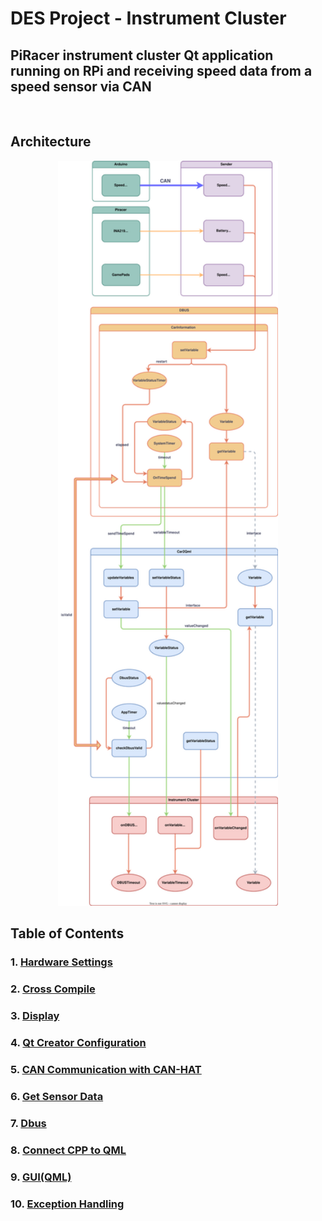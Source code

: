 # **DES Project - Instrument Cluster**
## PiRacer instrument cluster Qt application running on RPi and receiving speed data from a speed sensor via CAN  
</br>

## Architecture

<p align="center"><img src="Documents/DES02 Architecture Transparent.svg" alt="Alt text" width="70%" height="70%" /></p>


## Table of Contents
### 1. [Hardware Settings](./Documents/Dbus.md)
### 2. [Cross Compile](./Documents/CrossCompile.md)
### 3. [Display](./Documents/Display.md)
### 4. [Qt Creator Configuration](./Documents/QtCreatorConfiguration.md)
### 5. [CAN Communication with CAN-HAT](./Documents/Dbus.md)
### 6. [Get Sensor Data](./Documents/GetSenderData.md)
### 7. [Dbus](./Documents/Dbus.md)
### 8. [Connect CPP to QML](./Documents/ConnectCPPtoQML.md)
### 9. [GUI(QML)](./Documents/Dbus.md)
### 10. [Exception Handling](./Documents/ExceptionHandling.md)
